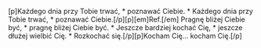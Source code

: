 [p]Każdego dnia przy Tobie trwać, * poznawać Ciebie. * Każdego dnia przy Tobie trwać, * poznawać Ciebie.[/p][p][em]Ref.[/em] Pragnę bliżej Ciebie być, * pragnę bliżej Ciebie być. * Jeszcze bardziej kochać Cię, * jeszcze dłużej wielbić Cię. * Rozkochać się.[/p][p]Kocham Cię... kocham Cię.[/p]